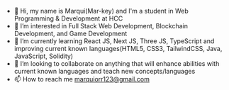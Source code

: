 - 👋 Hi, my name is Marqui(Mar-key) and I'm a student in Web Programming & Development at HCC
- 👀 I’m interested in Full Stack Web Development, Blockchain Development, and Game Development 
- 🌱 I’m currently learning React JS, Next JS, Three JS, TypeScript and improving current known languages(HTML5, CSS3, TailwindCSS, Java, JavaScript, Solidity)
- 💞️ I’m looking to collaborate on anything that will enhance abilities with current known languages and teach new concepts/languages 
- 📫 How to reach me marquiorr123@gmail.com

<!---
Marqui-13/Marqui-13 is a ✨ special ✨ repository because its `README.md` (this file) appears on your GitHub profile.
You can click the Preview link to take a look at your changes.
--->
